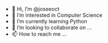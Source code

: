 - 👋 Hi, I’m @joseeoct
- 👀 I’m interested in Computer Science
- 🌱 I’m currently learning Python
- 💞️ I’m looking to collaborate on ...
- 📫 How to reach me ...

<!---
joseeoct/joseeoct is a ✨ special ✨ repository because its `README.md` (this file) appears on your GitHub profile.
You can click the Preview link to take a look at your changes.
--->
